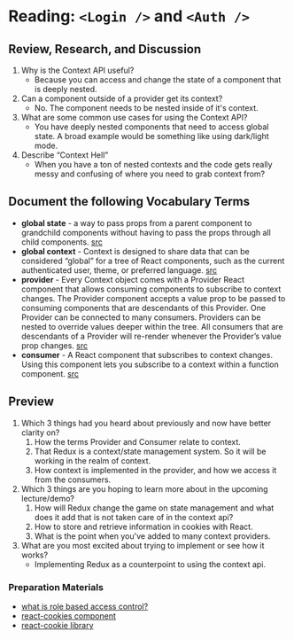 # Reading: `<Login />` and `<Auth />`

## Review, Research, and Discussion

1. Why is the Context API useful?
    - Because you can access and change the state of a component that is deeply nested.
1. Can a component outside of a provider get its context?
    - No. The component needs to be nested inside of it's context.
1. What are some common use cases for using the Context API?
    - You have deeply nested components that need to access global state. A broad example would be something like using dark/light mode.
1. Describe “Context Hell”
    - When you have a ton of nested contexts and the code gets really messy and confusing of where you need to grab context from?

## Document the following Vocabulary Terms

- **global state** - a way to pass props from a parent component to grandchild components without having to pass the props through all child components. [src](https://www.robinwieruch.de/react-global-state-without-redux/)
- **global context** - Context is designed to share data that can be considered “global” for a tree of React components, such as the current authenticated user, theme, or preferred language. [src](https://reactjs.org/docs/context.html)
- **provider** - Every Context object comes with a Provider React component that allows consuming components to subscribe to context changes. The Provider component accepts a value prop to be passed to consuming components that are descendants of this Provider. One Provider can be connected to many consumers. Providers can be nested to override values deeper within the tree. All consumers that are descendants of a Provider will re-render whenever the Provider’s value prop changes. [src](https://reactjs.org/docs/context.html#contextprovider)
- **consumer** - A React component that subscribes to context changes. Using this component lets you subscribe to a context within a function component. [src](https://reactjs.org/docs/context.html#contextconsumer)

## Preview

1. Which 3 things had you heard about previously and now have better clarity on?
    1. How the terms Provider and Consumer relate to context.
    1. That Redux is a context/state management system. So it will be working in the realm of context.
    1. How context is implemented in the provider, and how we access it from the consumers.
1. Which 3 things are you hoping to learn more about in the upcoming lecture/demo?
    1. How will Redux change the game on state management and what does it add that is not taken care of in the context api?
    1. How to store and retrieve information in cookies with React.
    1. What is the point when you've added to many context providers.
1. What are you most excited about trying to implement or see how it works?
    - Implementing Redux as a counterpoint to using the context api.

### Preparation Materials

- [what is role based access control?](https://digitalguardian.com/blog/what-role-based-access-control-rbac-examples-benefits-and-more)
- [react-cookies component](https://www.npmjs.com/package/react-cookies)
- [react-cookie library](https://www.npmjs.com/package/react-cookie)
